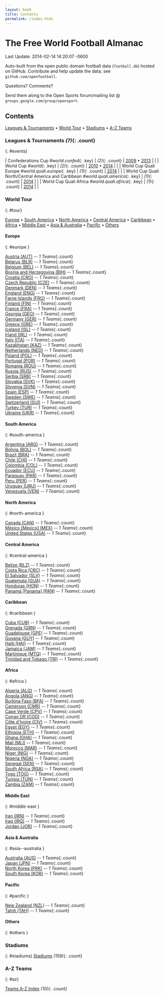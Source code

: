 ```yaml
---
layout: book
title: Contents
permalink: /index.html
---
```


# The Free World Football Almanac


Last Update:  2014-02-14 14:20:07 -0600


Auto-built from the open public domain football data (`football.db`)
hosted on GitHub. Contribute and help update the data; see `github.com/openfootball`.


Questions? Comments?

Send them along to the Open Sports forum/mailing list @ `groups.google.com/group/opensport`.

## Contents

[Leagues & Tournaments](#events) •
[World Tour](#tour) •
[Stadiums](#stadiums) •
[A-Z Teams](#az)



### Leagues & Tournaments _(7)_{: .count}
{: #events}

| Confederations Cup _#world.confed_{: .key} | _(2)_{: .count} |   [2009](world.confed.2009.html)  • [2013](world.confed.2013.html)  |  |
| World Cup _#world_{: .key} | _(2)_{: .count} |   [2010](world.2010.html)  • [2014](world.2014.html)  |  |
| World Cup Quali Europe _#world.quali.europe_{: .key} | _(1)_{: .count} |   [2014](world.quali.europe.2014.html)  |  |
| World Cup Quali North/Central America and Caribbean _#world.quali.america_{: .key} | _(1)_{: .count} |   [2014](world.quali.america.2014.html)  |  |
| World Cup Quali Africa _#world.quali.africa_{: .key} | _(1)_{: .count} |   [2014](world.quali.africa.2014.html)  |  |




### World Tour
{: #tour}

[Europe](#europe) • [South America](#south-america) • [North America](#north-america) • [Central America](#central-america) • [Caribbean](#caribbean) • [Africa](#africa) • [Middle East](#middle-east) • [Asia & Australia](#asia--australia) • [Pacific](#pacific) • [Others](#others)



#### Europe
{: #europe }


<div class='columns3' markdown='1'>

[Austria (AUT)](at.html) -- _1 Teams_{:.count}  <br>
[Belarus (BLR)](by.html) -- _1 Teams_{:.count}  <br>
[Belgium (BEL)](be.html) -- _1 Teams_{:.count}  <br>
[Bosnia and Herzegovina (BIH)](ba.html) -- _1 Teams_{:.count}  <br>
[Croatia (CRO)](hr.html) -- _1 Teams_{:.count}  <br>
[Czech Republic (CZE)](cz.html) -- _1 Teams_{:.count}  <br>
[Denmark (DEN)](dk.html) -- _1 Teams_{:.count}  <br>
[England (ENG)](en.html) -- _1 Teams_{:.count}  <br>
[Faroe Islands (FRO)](fo.html) -- _1 Teams_{:.count}  <br>
[Finland (FIN)](fi.html) -- _1 Teams_{:.count}  <br>
[France (FRA)](fr.html) -- _1 Teams_{:.count}  <br>
[Georgia (GEO)](ge.html) -- _1 Teams_{:.count}  <br>
[Germany (GER)](de.html) -- _1 Teams_{:.count}  <br>
[Greece (GRE)](gr.html) -- _1 Teams_{:.count}  <br>
[Iceland (ISL)](is.html) -- _1 Teams_{:.count}  <br>
[Irland (IRL)](ie.html) -- _1 Teams_{:.count}  <br>
[Italy (ITA)](it.html) -- _1 Teams_{:.count}  <br>
[Kazakhstan (KAZ)](kz.html) -- _1 Teams_{:.count}  <br>
[Netherlands (NED)](nl.html) -- _1 Teams_{:.count}  <br>
[Poland (POL)](pl.html) -- _1 Teams_{:.count}  <br>
[Portugal (POR)](pt.html) -- _1 Teams_{:.count}  <br>
[Romania (ROU)](ro.html) -- _1 Teams_{:.count}  <br>
[Russia (RUS)](ru.html) -- _1 Teams_{:.count}  <br>
[Serbia (SRB)](rs.html) -- _1 Teams_{:.count}  <br>
[Slovakia (SVK)](sk.html) -- _1 Teams_{:.count}  <br>
[Slovenia (SVN)](si.html) -- _1 Teams_{:.count}  <br>
[Spain (ESP)](es.html) -- _1 Teams_{:.count}  <br>
[Sweden (SWE)](se.html) -- _1 Teams_{:.count}  <br>
[Switzerland (SUI)](ch.html) -- _1 Teams_{:.count}  <br>
[Turkey (TUR)](tr.html) -- _1 Teams_{:.count}  <br>
[Ukraine (UKR)](ua.html) -- _1 Teams_{:.count}  <br>

</div>




#### South America
{: #south-america }


<div class='columns3' markdown='1'>

[Argentina (ARG)](ar.html) -- _1 Teams_{:.count}  <br>
[Bolivia (BOL)](bo.html) -- _1 Teams_{:.count}  <br>
[Brazil (BRA)](br.html) -- _1 Teams_{:.count}  <br>
[Chile (CHI)](cl.html) -- _1 Teams_{:.count}  <br>
[Colombia (COL)](co.html) -- _1 Teams_{:.count}  <br>
[Ecuador (ECU)](ec.html) -- _1 Teams_{:.count}  <br>
[Paraguay (PAR)](py.html) -- _1 Teams_{:.count}  <br>
[Peru (PER)](pe.html) -- _1 Teams_{:.count}  <br>
[Uruguay (URU)](uy.html) -- _1 Teams_{:.count}  <br>
[Venezuela (VEN)](ve.html) -- _1 Teams_{:.count}  <br>

</div>




#### North America
{: #north-america }


<div class='columns3' markdown='1'>

[Canada (CAN)](ca.html) -- _1 Teams_{:.count}  <br>
[México [Mexico] (MEX)](mx.html) -- _1 Teams_{:.count}  <br>
[United States (USA)](us.html) -- _1 Teams_{:.count}  <br>

</div>




#### Central America
{: #central-america }


<div class='columns3' markdown='1'>

[Belize (BLZ)](bz.html) -- _1 Teams_{:.count}  <br>
[Costa Rica (CRC)](cr.html) -- _1 Teams_{:.count}  <br>
[El Salvador (SLV)](sv.html) -- _1 Teams_{:.count}  <br>
[Guatemala (GUA)](gt.html) -- _1 Teams_{:.count}  <br>
[Honduras (HON)](hn.html) -- _1 Teams_{:.count}  <br>
[Panamá [Panama] (PAN)](pa.html) -- _1 Teams_{:.count}  <br>

</div>




#### Caribbean
{: #caribbean }


<div class='columns3' markdown='1'>

[Cuba (CUB)](cu.html) -- _1 Teams_{:.count}  <br>
[Grenada (GRN)](gd.html) -- _1 Teams_{:.count}  <br>
[Guadeloupe (GPE)](gp.html) -- _1 Teams_{:.count}  <br>
[Guyana (GUY)](gy.html) -- _1 Teams_{:.count}  <br>
[Haiti (HAI)](ht.html) -- _1 Teams_{:.count}  <br>
[Jamaica (JAM)](jm.html) -- _1 Teams_{:.count}  <br>
[Martinique (MTQ)](mq.html) -- _1 Teams_{:.count}  <br>
[Trinidad and Tobago (TRI)](tt.html) -- _1 Teams_{:.count}  <br>

</div>




#### Africa
{: #africa }


<div class='columns3' markdown='1'>

[Algeria (ALG)](dz.html) -- _1 Teams_{:.count}  <br>
[Angola (ANG)](ao.html) -- _1 Teams_{:.count}  <br>
[Burkina Faso (BFA)](bf.html) -- _1 Teams_{:.count}  <br>
[Cameroon (CMR)](cm.html) -- _1 Teams_{:.count}  <br>
[Cape Verde (CPV)](cv.html) -- _1 Teams_{:.count}  <br>
[Congo DR (COD)](cd.html) -- _1 Teams_{:.count}  <br>
[Côte d'Ivoire (CIV)](ci.html) -- _1 Teams_{:.count}  <br>
[Egypt (EGY)](eg.html) -- _1 Teams_{:.count}  <br>
[Ethiopia (ETH)](et.html) -- _1 Teams_{:.count}  <br>
[Ghana (GHA)](gh.html) -- _1 Teams_{:.count}  <br>
[Mali (MLI)](ml.html) -- _1 Teams_{:.count}  <br>
[Morocco (MAR)](ma.html) -- _1 Teams_{:.count}  <br>
[Niger (NIG)](ne.html) -- _1 Teams_{:.count}  <br>
[Nigeria (NGA)](ng.html) -- _1 Teams_{:.count}  <br>
[Senegal (SEN)](sn.html) -- _1 Teams_{:.count}  <br>
[South Africa (RSA)](za.html) -- _1 Teams_{:.count}  <br>
[Togo (TOG)](tg.html) -- _1 Teams_{:.count}  <br>
[Tunisia (TUN)](tn.html) -- _1 Teams_{:.count}  <br>
[Zambia (ZAM)](zm.html) -- _1 Teams_{:.count}  <br>

</div>




#### Middle East
{: #middle-east }


<div class='columns3' markdown='1'>

[Iran (IRN)](ir.html) -- _1 Teams_{:.count}  <br>
[Iraq (IRQ)](iq.html) -- _1 Teams_{:.count}  <br>
[Jordan (JOR)](jo.html) -- _1 Teams_{:.count}  <br>

</div>




#### Asia & Australia
{: #asia--australia }


<div class='columns3' markdown='1'>

[Australia (AUS)](au.html) -- _1 Teams_{:.count}  <br>
[Japan (JPN)](jp.html) -- _1 Teams_{:.count}  <br>
[North Korea (PRK)](kp.html) -- _1 Teams_{:.count}  <br>
[South Korea (KOR)](kr.html) -- _1 Teams_{:.count}  <br>

</div>




#### Pacific
{: #pacific }


<div class='columns3' markdown='1'>

[New Zealand (NZL)](nz.html) -- _1 Teams_{:.count}  <br>
[Tahiti (TAH)](pf.html) -- _1 Teams_{:.count}  <br>

</div>




#### Others
{: #others }


<div class='columns3' markdown='1'>


</div>




### Stadiums
{: #stadiums}
[Stadiums](stadiums.html) _(159)_{: .count} <br>


### A-Z Teams
{: #az}


[Teams A-Z Index](teams.html) _(10)_{: .count} <br>


